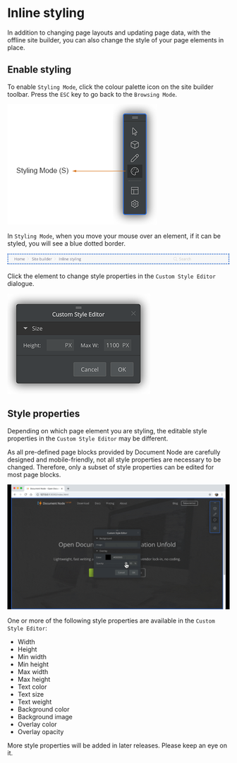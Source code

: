 # Inline styling

In addition to changing page layouts and updating page data, with the offline site builder, you can also change the style of your page elements in place.

## Enable styling

To enable `Styling Mode`, click the colour palette icon on the site builder toolbar. Press the `ESC` key to go back to the `Browsing Mode`.

![screenshot-sitebuilder-toolbar-styling](screenshot-sitebuilder-toolbar-styling.png)

In `Styling Mode`, when you move your mouse over an element, if it can be styled, you will see a blue dotted border.

![screen-sitebuilder-stylable-element](screen-sitebuilder-stylable-element.png)

Click the element to change style properties in the `Custom Style Editor` dialogue.

![screen-sitebuilder-custom-style-editor](screen-sitebuilder-custom-style-editor.png)

## Style properties

Depending on which page element you are styling, the editable style properties in the `Custom Style Editor` may be different.

As all pre-defined page blocks provided by Document Node are carefully designed and mobile-friendly, not all style properties are necessary to be changed. Therefore, only a subset of style properties can be edited for most page blocks.

![screencast-sitebuilder-change-background](screencast-sitebuilder-change-background.gif)

One or more of the following style properties are available in the `Custom Style Editor`:

* Width
* Height
* Min width
* Min height
* Max width
* Max height
* Text color
* Text size
* Text weight
* Background color
* Background image
* Overlay color
* Overlay opacity

More style properties will be added in later releases. Please keep an eye on it.
